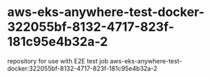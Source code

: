 # aws-eks-anywhere-test-docker-322055bf-8132-4717-823f-181c95e4b32a-2
repository for use with E2E test job aws-eks-anywhere-test-docker:322055bf-8132-4717-823f-181c95e4b32a-2
